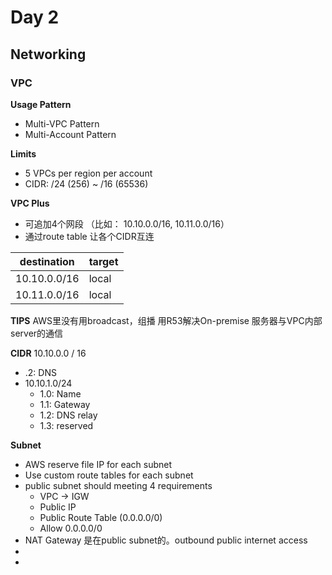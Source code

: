 # Day 2
## Networking
### VPC
**Usage Pattern**
- Multi-VPC Pattern
- Multi-Account Pattern

**Limits**
- 5 VPCs per region per account
- CIDR: /24 (256) ~ /16 (65536)

**VPC Plus**
- 可追加4个网段 （比如： 10.10.0.0/16, 10.11.0.0/16）
- 通过route table  让各个CIDR互连

| destination | target |
|--|--|
| 10.10.0.0/16 | local |
| 10.11.0.0/16 | local |


**TIPS**
AWS里没有用broadcast，组播
用R53解决On-premise 服务器与VPC内部server的通信

**CIDR**
10.10.0.0 / 16
- .2: DNS
- 10.10.1.0/24
	- 1.0: Name
	- 1.1: Gateway
	- 1.2: DNS relay
	- 1.3: reserved

**Subnet**
- AWS reserve file IP for each subnet
- Use custom route tables for each subnet
- public subnet should meeting 4 requirements
	- VPC -> IGW
	- Public IP
	- Public Route Table (0.0.0.0/0)
	- Allow 0.0.0.0/0
- NAT Gateway 是在public subnet的。outbound public internet access
- 
- 

<!--stackedit_data:
eyJoaXN0b3J5IjpbLTc0MTU0MjExLDgxMTAzODU5OCwtMTE3NT
E3NDE0OSwtMjEyMDI0Mzk1LC0xMzE5OTAzNzYzLDQyNDM5MzU4
MywxODM4NTE2NzQ1XX0=
-->